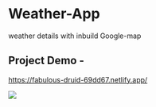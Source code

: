 # Weather-App
 weather details with inbuild Google-map

## Project Demo - 
https://fabulous-druid-69dd67.netlify.app/


<img src="https://cdn-images-1.medium.com/max/880/1*b0Fa7J8Z0BAthWwHDIjUnA.png" />
